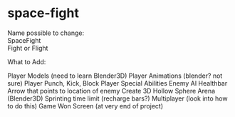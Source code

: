 # space-fight

Name possible to change:
<br/>
SpaceFight
<br/>
Fight or Flight
<br/>

What to Add:

Player Models (need to learn Blender3D)
Player Animations (blender? not sure)
Player Punch, Kick, Block
Player Special Abilities
Enemy AI
Healthbar
Arrow that points to location of enemy
Create 3D Hollow Sphere Arena (Blender3D)
Sprinting time limit (recharge bars?)
Multiplayer (look into how to do this)
Game Won Screen (at very end of project)

